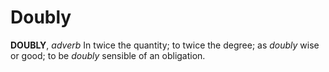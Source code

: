 # Doubly

**DOUBLY**, _adverb_ In twice the quantity; to twice the degree; as _doubly_ wise or good; to be _doubly_ sensible of an obligation.